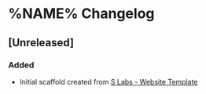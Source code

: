 <!-- Keep a Changelog guide -> https://keepachangelog.com -->

# %NAME% Changelog

## [Unreleased]
### Added
- Initial scaffold created from [S Labs - Website Template](https://github.com/slabstech/slabstech.github.io)
